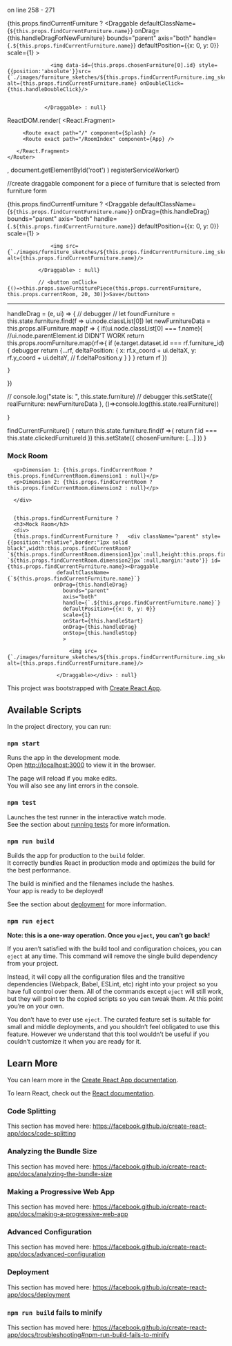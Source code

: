 on line 258 - 271

{this.props.findCurrentFurniture ? <Draggable
                  defaultClassName={`${this.props.findCurrentFurniture.name}`}
                  onDrag={this.handleDragForNewFurniture}
                  bounds="parent"
                  axis="both"
                  handle={`.${this.props.findCurrentFurniture.name}`}
                  defaultPosition={{x: 0, y: 0}}
                  scale={1}
                  >

                  <img data-id={this.props.chosenFurniture[0].id} style={{position:'absolute'}}src={`./images/furniture_sketches/${this.props.findCurrentFurniture.img_sketch}`} alt={this.props.findCurrentFurniture.name} onDoubleClick={this.handleDoubleClick}/>


                </Draggable> : null}

ReactDOM.render(
  <Provider store={store}>
    <Router>
      <React.Fragment>

         <Route exact path="/" component={Splash} />
         <Route exact path="/RoomIndex" component={App} />

       </React.Fragment>
    </Router>
  </Provider>,
  document.getElementById('root')
)
registerServiceWorker()

//create draggable component for a piece of furniture that is selected from furniture form

{this.props.findCurrentFurniture ? <Draggable
                defaultClassName={`${this.props.findCurrentFurniture.name}`}
                onDrag={this.handleDrag}
                bounds="parent"
                axis="both"
                handle={`.${this.props.findCurrentFurniture.name}`}
                defaultPosition={{x: 0, y: 0}}
                scale={1}
                >

                  <img src={`./images/furniture_sketches/${this.props.findCurrentFurniture.img_sketch}`} alt={this.props.findCurrentFurniture.name}/>

              </Draggable> : null}

              // <button onClick={()=>this.props.saveFurniturePiece(this.props.currentFurniture, this.props.currentRoom, 20, 30)}>Save</button>


*************************************************************************************************************************
handleDrag = (e, ui) => {
  // debugger
  // let foundFurniture = this.state.furniture.find(f => ui.node.classList[0])
  let newFurnitureData = this.props.allFurniture.map(f => { if(ui.node.classList[0] === f.name){
      //ui.node.parentElement.id DIDN'T WORK
      return this.props.roomFurniture.map(rf=>{
        if (e.target.dataset.id === rf.furniture_id){
          debugger
          return {...rf, deltaPosition: {
            x: rf.x_coord + ui.deltaX,
            y: rf.y_coord + ui.deltaY,
            // f.deltaPosition.y
          }
        }
      } return rf
      })

    }
  })

  // console.log("state is: ", this.state.furniture)
  // debugger
  this.setState({ realFurniture: newFurnitureData }, ()=>console.log(this.state.realFurniture))

}


findCurrentFurniture() {
  return this.state.furniture.find(f =>{
    return f.id === this.state.clickedFurnitureId
  })
  this.setState({
    chosenFurniture: [...]
  })
}

<div className="mock-room" style={{border:"1px solid black",width:this.props.findCurrentRoom?`${this.props.findCurrentRoom.dimension1}px`:null,height:this.props.findCurrentRoom?`${this.props.findCurrentRoom.dimension2}px`:null,margin:'auto'}}>
<h3>Mock Room</h3>
<div>

<div>

      <p>Dimension 1: {this.props.findCurrentRoom ? this.props.findCurrentRoom.dimension1 : null}</p>
      <p>Dimension 2: {this.props.findCurrentRoom ? this.props.findCurrentRoom.dimension2 : null}</p>

      </div>


      {this.props.findCurrentFurniture ?
      <h3>Mock Room</h3>
      <div>
      {this.props.findCurrentFurniture ?   <div className="parent" style={{position:"relative",border:"1px solid black",width:this.props.findCurrentRoom?`${this.props.findCurrentRoom.dimension1}px`:null,height:this.props.findCurrentRoom?`${this.props.findCurrentRoom.dimension2}px`:null,margin:'auto'}} id={this.props.findCurrentFurniture.name}><Draggable
                    defaultClassName={`${this.props.findCurrentFurniture.name}`}
                   onDrag={this.handleDrag}
                      bounds="parent"
                      axis="both"
                      handle={`.${this.props.findCurrentFurniture.name}`}
                      defaultPosition={{x: 0, y: 0}}
                      scale={1}
                      onStart={this.handleStart}
                      onDrag={this.handleDrag}
                      onStop={this.handleStop}
                      >

                        <img src={`./images/furniture_sketches/${this.props.findCurrentFurniture.img_sketch}`} alt={this.props.findCurrentFurniture.name}/>

                    </Draggable></div> : null}




This project was bootstrapped with [Create React App](https://github.com/facebook/create-react-app).

## Available Scripts

In the project directory, you can run:

### `npm start`

Runs the app in the development mode.<br>
Open [http://localhost:3000](http://localhost:3000) to view it in the browser.

The page will reload if you make edits.<br>
You will also see any lint errors in the console.

### `npm test`

Launches the test runner in the interactive watch mode.<br>
See the section about [running tests](https://facebook.github.io/create-react-app/docs/running-tests) for more information.

### `npm run build`

Builds the app for production to the `build` folder.<br>
It correctly bundles React in production mode and optimizes the build for the best performance.

The build is minified and the filenames include the hashes.<br>
Your app is ready to be deployed!

See the section about [deployment](https://facebook.github.io/create-react-app/docs/deployment) for more information.

### `npm run eject`

**Note: this is a one-way operation. Once you `eject`, you can’t go back!**

If you aren’t satisfied with the build tool and configuration choices, you can `eject` at any time. This command will remove the single build dependency from your project.

Instead, it will copy all the configuration files and the transitive dependencies (Webpack, Babel, ESLint, etc) right into your project so you have full control over them. All of the commands except `eject` will still work, but they will point to the copied scripts so you can tweak them. At this point you’re on your own.

You don’t have to ever use `eject`. The curated feature set is suitable for small and middle deployments, and you shouldn’t feel obligated to use this feature. However we understand that this tool wouldn’t be useful if you couldn’t customize it when you are ready for it.

## Learn More

You can learn more in the [Create React App documentation](https://facebook.github.io/create-react-app/docs/getting-started).

To learn React, check out the [React documentation](https://reactjs.org/).

### Code Splitting

This section has moved here: https://facebook.github.io/create-react-app/docs/code-splitting

### Analyzing the Bundle Size

This section has moved here: https://facebook.github.io/create-react-app/docs/analyzing-the-bundle-size

### Making a Progressive Web App

This section has moved here: https://facebook.github.io/create-react-app/docs/making-a-progressive-web-app

### Advanced Configuration

This section has moved here: https://facebook.github.io/create-react-app/docs/advanced-configuration

### Deployment

This section has moved here: https://facebook.github.io/create-react-app/docs/deployment

### `npm run build` fails to minify

This section has moved here: https://facebook.github.io/create-react-app/docs/troubleshooting#npm-run-build-fails-to-minify

